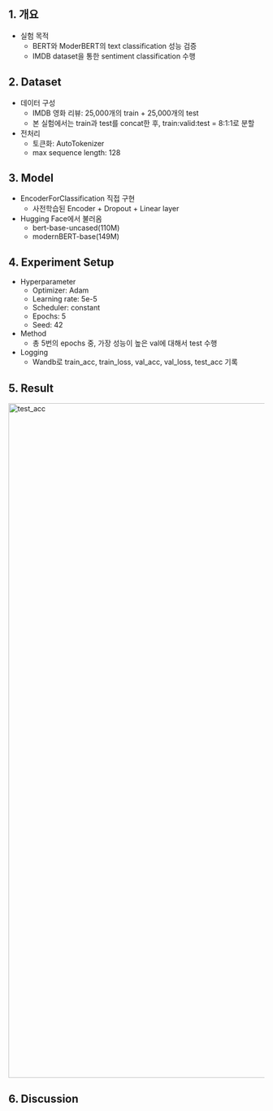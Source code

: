 ## 1. 개요
- 실험 목적
  - BERT와 ModerBERT의 text classification 성능 검증
  - IMDB dataset을 통한 sentiment classification 수행

## 2. Dataset
- 데이터 구성
  - IMDB 영화 리뷰: 25,000개의 train + 25,000개의 test
  - 본 실험에서는 train과 test를 concat한 후, train:valid:test = 8:1:1로 분할
- 전처리
  - 토큰화: AutoTokenizer
  - max sequence length: 128
## 3. Model
- EncoderForClassification 직접 구현
  - 사전학습된 Encoder + Dropout + Linear layer
- Hugging Face에서 불러옴
  - bert-base-uncased(110M)
  - modernBERT-base(149M)
## 4. Experiment Setup
- Hyperparameter
  - Optimizer: Adam
  - Learning rate: 5e-5
  - Scheduler: constant
  - Epochs: 5
  - Seed: 42
- Method
  - 총 5번의 epochs 중, 가장 성능이 높은 val에 대해서 test 수행
- Logging
  - Wandb로 train_acc, train_loss, val_acc, val_loss, test_acc 기록
## 5. Result
<img width="2528" height="1328" alt="test_acc" src="https://github.com/user-attachments/assets/e440541e-b761-488c-8640-7b3b3e21475e" />

## 6. Discussion
